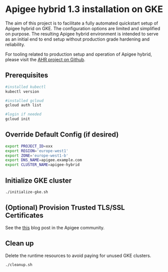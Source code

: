 # Apigee hybrid 1.3 installation on GKE

The aim of this project is to facilitate a fully automated quickstart setup of Apigee hybrid on GKE. The configuration options are limited and simplified on purpose. The resulting Apigee hybrid environment is intended to serve as an initial end to end setup without production grade hardening and reliability.

For tooling related to production setup and operation of Apigee hybrid, please visit the [AHR project on Github](https://github.com/yuriylesyuk/ahr).

## Prerequisites

```bash
#installed kubectl
kubectl version

#installed gcloud
gcloud auth list

#login if needed
gcloud init
```

## Override Default Config (if desired)

```bash
export PROJECT_ID=xxx
export REGION='europe-west1'
export ZONE='europe-west1-b'
export DNS_NAME=apigee.example.com
export CLUSTER_NAME=apigee-hybrid
```

## Initialize GKE cluster

```bash
./initialize-gke.sh
```

## (Optional) Provision Trusted TLS/SSL Certificates
See the [this](https://community.apigee.com/articles/86322/free-trusted-ssl-certificates-for-apigee-hybrid-in.html) blog post in the Apigee community.

## Clean up

Delete the runtime resources to avoid paying for unused GKE clusters.

```bash
./cleanup.sh
```